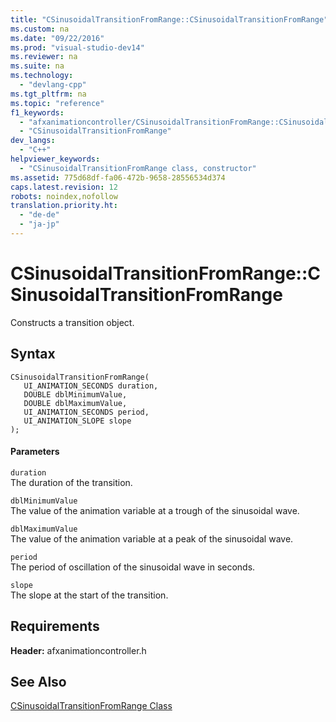 ```yaml
---
title: "CSinusoidalTransitionFromRange::CSinusoidalTransitionFromRange"
ms.custom: na
ms.date: "09/22/2016"
ms.prod: "visual-studio-dev14"
ms.reviewer: na
ms.suite: na
ms.technology: 
  - "devlang-cpp"
ms.tgt_pltfrm: na
ms.topic: "reference"
f1_keywords: 
  - "afxanimationcontroller/CSinusoidalTransitionFromRange::CSinusoidalTransitionFromRange"
  - "CSinusoidalTransitionFromRange"
dev_langs: 
  - "C++"
helpviewer_keywords: 
  - "CSinusoidalTransitionFromRange class, constructor"
ms.assetid: 775d68df-fa06-472b-9658-28556534d374
caps.latest.revision: 12
robots: noindex,nofollow
translation.priority.ht: 
  - "de-de"
  - "ja-jp"
---
```

# CSinusoidalTransitionFromRange::CSinusoidalTransitionFromRange
Constructs a transition object.  
  
## Syntax  
  
```  
CSinusoidalTransitionFromRange(  
   UI_ANIMATION_SECONDS duration,  
   DOUBLE dblMinimumValue,  
   DOUBLE dblMaximumValue,  
   UI_ANIMATION_SECONDS period,  
   UI_ANIMATION_SLOPE slope  
);  
```  
  
#### Parameters  
 `duration`  
 The duration of the transition.  
  
 `dblMinimumValue`  
 The value of the animation variable at a trough of the sinusoidal wave.  
  
 `dblMaximumValue`  
 The value of the animation variable at a peak of the sinusoidal wave.  
  
 `period`  
 The period of oscillation of the sinusoidal wave in seconds.  
  
 `slope`  
 The slope at the start of the transition.  
  
## Requirements  
 **Header:** afxanimationcontroller.h  
  
## See Also  
 [CSinusoidalTransitionFromRange Class](../vs140/csinusoidaltransitionfromrange-class.md)